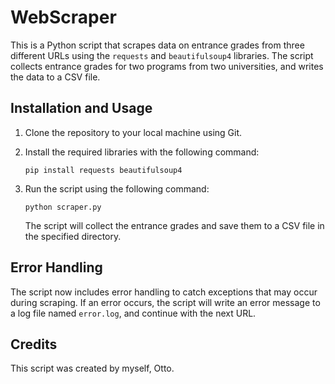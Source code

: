 # WebScraper

This is a Python script that scrapes data on entrance grades from three different URLs using the `requests` and `beautifulsoup4` libraries. The script collects entrance grades for two programs from two universities, and writes the data to a CSV file.

## Installation and Usage

1. Clone the repository to your local machine using Git.
2. Install the required libraries with the following command:
   
   ```
   pip install requests beautifulsoup4
   ```
   
3. Run the script using the following command:
   
   ```
   python scraper.py
   ```
   
   The script will collect the entrance grades and save them to a CSV file in the specified directory.

## Error Handling

The script now includes error handling to catch exceptions that may occur during scraping. If an error occurs, the script will write an error message to a log file named `error.log`, and continue with the next URL.

## Credits

This script was created by myself, Otto.
